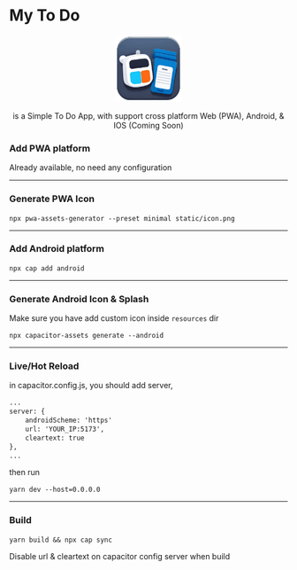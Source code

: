 # My To Do

<p align="center">
<img src="static/pwa-192x192.png" style="width:120px;" />
</p>
<p align="center">
is a Simple To Do App, with support cross platform Web (PWA), Android, & IOS (Coming Soon)
</p>

### Add PWA platform

Already available, no need any configuration

---

### Generate PWA Icon

    npx pwa-assets-generator --preset minimal static/icon.png

---

### Add Android platform

    npx cap add android

---

### Generate Android Icon & Splash

Make sure you have add custom icon inside `resources` dir

    npx capacitor-assets generate --android

---

### Live/Hot Reload

in capacitor.config.js, you should add server,

    ...
    server: {
        androidScheme: 'https'
        url: 'YOUR_IP:5173',
        cleartext: true
    },
    ...

then run

    yarn dev --host=0.0.0.0

---

### Build

    yarn build && npx cap sync

Disable url & cleartext on capacitor config server when build
